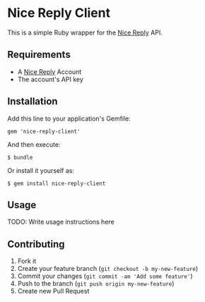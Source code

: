 # Nice Reply Client

This is a simple Ruby wrapper for the [Nice Reply](http://www.nicereply.com/) API.

## Requirements

* A [Nice Reply](http://www.nicereply.com/) Account
* The account's API key

## Installation

Add this line to your application's Gemfile:

    gem 'nice-reply-client'

And then execute:

    $ bundle

Or install it yourself as:

    $ gem install nice-reply-client

## Usage

TODO: Write usage instructions here

## Contributing

1. Fork it
2. Create your feature branch (`git checkout -b my-new-feature`)
3. Commit your changes (`git commit -am 'Add some feature'`)
4. Push to the branch (`git push origin my-new-feature`)
5. Create new Pull Request
